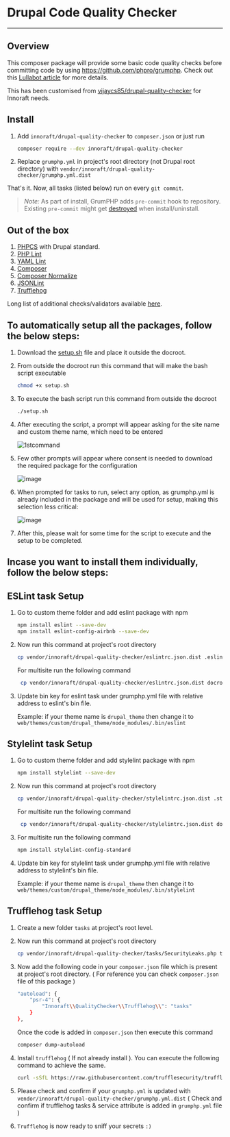 # Drupal Code Quality Checker
---

## Overview

This composer package will provide some basic code quality checks before committing code by using https://github.com/phpro/grumphp. Check out this [Lullabot article](https://www.lullabot.com/articles/how-enforce-drupal-coding-standards-git) for more details.

This has been customised from [vijaycs85/drupal-quality-checker](https://packagist.org/packages/vijaycs85/drupal-quality-checker) for Innoraft needs.


## Install

1. Add `innoraft/drupal-quality-checker` to `composer.json` or just run

    ```bash
    composer require --dev innoraft/drupal-quality-checker
    ```
2. Replace `grumphp.yml` in project's root directory (not Drupal root directory)
with `vendor/innoraft/drupal-quality-checker/grumphp.yml.dist`

That's it. Now, all tasks (listed below) run on every `git commit`.

>*Note:* As part of install, GrumPHP adds `pre-commit` hook to repository. Existing `pre-commit` might get [destroyed](https://github.com/phpro/grumphp/issues/416) when install/uninstall.

## Out of the box

1. [PHPCS](https://github.com/squizlabs/PHP_CodeSniffer) with Drupal standard.
2. [PHP Lint](http://www.icosaedro.it/phplint/)
3. [YAML Lint](http://www.yamllint.com/)
4. [Composer](https://github.com/composer/composer)
5. [Composer Normalize](https://github.com/ergebnis/composer-normalize)
6. [JSONLint](https://jsonlint.com/)
7. [Trufflehog](https://trufflesecurity.com/trufflehog/)

Long list of additional checks/validators available [here](https://github.com/phpro/grumphp/blob/master/doc/tasks.md#tasks-1).

## To automatically setup all the packages, follow the below steps:

1. Download the [setup.sh](setup.sh) file and place it outside the docroot.
2. From outside the docroot run this command that will make the bash script executable

   ```bash
   chmod +x setup.sh
   ```
3. To execute the bash script run this command from outside the docroot 

   ```bash
   ./setup.sh
   ```
4. After executing the script, a prompt will appear asking for the site name and custom theme name, which need to be entered

   ![1stcommand](https://github.com/user-attachments/assets/07d2d731-e980-4b9d-9bca-4a3167444385)

5. Few other prompts will appear where consent is needed to download the required package for the configuration

   ![image](https://github.com/user-attachments/assets/e7a904dc-90a8-41de-97cf-1fa2c4129dfc)

6. When prompted for tasks to run, select any option, as grumphp.yml is already included in the package and will be used for setup, making this selection less critical:

   ![image](https://github.com/user-attachments/assets/930fce63-51c8-4ff0-951c-61dc8644c1f9)

7. After this, please wait for some time for the script to execute and the setup to be completed.


## Incase you want to install them individually, follow the below steps:

## ESLint task Setup

1. Go to custom theme folder and add eslint package with npm
    ```bash
    npm install eslint --save-dev
    npm install eslint-config-airbnb --save-dev
    ```

2. Now run this command at project's root directory
    ```bash
    cp vendor/innoraft/drupal-quality-checker/eslintrc.json.dist .eslintrc.json
    ```
    For multisite run the following command
   ```bash
    cp vendor/innoraft/drupal-quality-checker/eslintrc.json.dist docroot/sites/<sitename>/themes/custom/<themename>/.eslintrc.json
    ```
4. Update bin key for eslint task under grumphp.yml file with relative address to eslint's bin file.

    Example: if your theme name is `drupal_theme` then change it to `web/themes/custom/drupal_theme/node_modules/.bin/eslint`

## Stylelint task Setup

1. Go to custom theme folder and add stylelint package with npm
    ```bash
    npm install stylelint --save-dev
    ```

2. Now run this command at project's root directory
    ```bash
    cp vendor/innoraft/drupal-quality-checker/stylelintrc.json.dist .stylelintrc.json
    ```
    For multisite run the following command
   ```bash
    cp vendor/innoraft/drupal-quality-checker/stylelintrc.json.dist docroot/sites/<sitename>/themes/custom/<themename>/.stylelintrc.json
    ```
3. For multisite run the following command
    ```bash
    npm install stylelint-config-standard
    ```
4. Update bin key for stylelint task under grumphp.yml file with relative address to stylelint's bin file.

    Example: if your theme name is `drupal_theme` then change it to `web/themes/custom/drupal_theme/node_modules/.bin/stylelint`

## Trufflehog task Setup

1. Create a new folder `tasks` at project's root level.

2. Now run this command at project's root directory
    ```bash
    cp vendor/innoraft/drupal-quality-checker/tasks/SecurityLeaks.php tasks
    ```

3. Now add the following code in your `composer.json` file which is present at project's root directory. ( For reference you can check `composer.json` file of this package )
    ```bash
    "autoload": {
        "psr-4": {
            "Innoraft\\QualityChecker\\Trufflehog\\": "tasks"
        }
    },
    ```
    Once the code is added in `composer.json` then execute this command
    ```bash
    composer dump-autoload
    ```
4. Install `trufflehog` ( If not already install ). You can execute the following command to achieve the same.
    ```bash
    curl -sSfL https://raw.githubusercontent.com/trufflesecurity/trufflehog/main/scripts/install.sh | sh -s -- -b $HOME/.local/bin
    ```

5. Please check and confirm if your `grumphp.yml` is updated with `vendor/innoraft/drupal-quality-checker/grumphp.yml.dist` ( Check and confirm if trufflehog tasks & service attribute is added in `grumphp.yml` file )

6. `Trufflehog` is now ready to sniff your secrets `:)`

